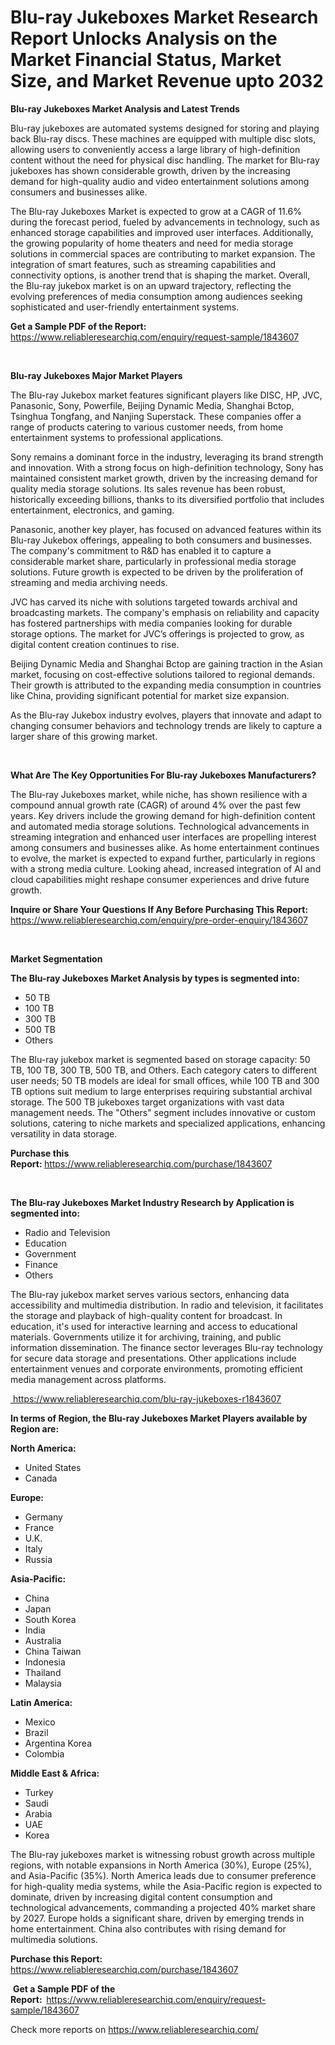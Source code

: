 <p><h1>Blu-ray Jukeboxes Market Research Report Unlocks Analysis on the Market Financial Status, Market Size, and Market Revenue upto 2032</h1></p><p><strong>Blu-ray Jukeboxes Market Analysis and Latest Trends</strong></p>
<p><p>Blu-ray jukeboxes are automated systems designed for storing and playing back Blu-ray discs. These machines are equipped with multiple disc slots, allowing users to conveniently access a large library of high-definition content without the need for physical disc handling. The market for Blu-ray jukeboxes has shown considerable growth, driven by the increasing demand for high-quality audio and video entertainment solutions among consumers and businesses alike.</p><p>The Blu-ray Jukeboxes Market is expected to grow at a CAGR of 11.6% during the forecast period, fueled by advancements in technology, such as enhanced storage capabilities and improved user interfaces. Additionally, the growing popularity of home theaters and need for media storage solutions in commercial spaces are contributing to market expansion. The integration of smart features, such as streaming capabilities and connectivity options, is another trend that is shaping the market. Overall, the Blu-ray jukebox market is on an upward trajectory, reflecting the evolving preferences of media consumption among audiences seeking sophisticated and user-friendly entertainment systems.</p></p>
<p><strong>Get a Sample PDF of the Report:&nbsp;</strong> <a href="https://www.reliableresearchiq.com/enquiry/request-sample/1843607?utm_campaign=2458&utm_medium=2&utm_source=Github&utm_content=ia&utm_term=06042025&utm_id=blu-ray-jukeboxes">https://www.reliableresearchiq.com/enquiry/request-sample/1843607</a></p>
<p>&nbsp;</p>
<p><strong>Blu-ray Jukeboxes Major Market Players</strong></p>
<p><p>The Blu-ray Jukebox market features significant players like DISC, HP, JVC, Panasonic, Sony, Powerfile, Beijing Dynamic Media, Shanghai Bctop, Tsinghua Tongfang, and Nanjing Superstack. These companies offer a range of products catering to various customer needs, from home entertainment systems to professional applications.</p><p>Sony remains a dominant force in the industry, leveraging its brand strength and innovation. With a strong focus on high-definition technology, Sony has maintained consistent market growth, driven by the increasing demand for quality media storage solutions. Its sales revenue has been robust, historically exceeding billions, thanks to its diversified portfolio that includes entertainment, electronics, and gaming.</p><p>Panasonic, another key player, has focused on advanced features within its Blu-ray Jukebox offerings, appealing to both consumers and businesses. The company's commitment to R&D has enabled it to capture a considerable market share, particularly in professional media storage solutions. Future growth is expected to be driven by the proliferation of streaming and media archiving needs.</p><p>JVC has carved its niche with solutions targeted towards archival and broadcasting markets. The company's emphasis on reliability and capacity has fostered partnerships with media companies looking for durable storage options. The market for JVC’s offerings is projected to grow, as digital content creation continues to rise.</p><p>Beijing Dynamic Media and Shanghai Bctop are gaining traction in the Asian market, focusing on cost-effective solutions tailored to regional demands. Their growth is attributed to the expanding media consumption in countries like China, providing significant potential for market size expansion.</p><p>As the Blu-ray Jukebox industry evolves, players that innovate and adapt to changing consumer behaviors and technology trends are likely to capture a larger share of this growing market.</p></p>
<p>&nbsp;</p>
<p><strong>What Are The Key Opportunities For Blu-ray Jukeboxes Manufacturers?</strong></p>
<p><p>The Blu-ray Jukeboxes market, while niche, has shown resilience with a compound annual growth rate (CAGR) of around 4% over the past few years. Key drivers include the growing demand for high-definition content and automated media storage solutions. Technological advancements in streaming integration and enhanced user interfaces are propelling interest among consumers and businesses alike. As home entertainment continues to evolve, the market is expected to expand further, particularly in regions with a strong media culture. Looking ahead, increased integration of AI and cloud capabilities might reshape consumer experiences and drive future growth.</p></p>
<p><strong>Inquire or Share Your Questions If Any Before Purchasing This Report:</strong> <a href="https://www.reliableresearchiq.com/enquiry/pre-order-enquiry/1843607?utm_campaign=2458&utm_medium=2&utm_source=Github&utm_content=ia&utm_term=06042025&utm_id=blu-ray-jukeboxes">https://www.reliableresearchiq.com/enquiry/pre-order-enquiry/1843607</a></p>
<p>&nbsp;</p>
<p><strong>Market Segmentation</strong></p>
<p><strong>The Blu-ray Jukeboxes Market Analysis by types is segmented into:</strong></p>
<p><ul><li>50 TB</li><li>100 TB</li><li>300 TB</li><li>500 TB</li><li>Others</li></ul></p>
<p><p>The Blu-ray jukebox market is segmented based on storage capacity: 50 TB, 100 TB, 300 TB, 500 TB, and Others. Each category caters to different user needs; 50 TB models are ideal for small offices, while 100 TB and 300 TB options suit medium to large enterprises requiring substantial archival storage. The 500 TB jukeboxes target organizations with vast data management needs. The "Others" segment includes innovative or custom solutions, catering to niche markets and specialized applications, enhancing versatility in data storage.</p></p>
<p><strong>Purchase this Report:&nbsp;</strong><a href="https://www.reliableresearchiq.com/purchase/1843607?utm_campaign=2458&utm_medium=2&utm_source=Github&utm_content=ia&utm_term=06042025&utm_id=blu-ray-jukeboxes">https://www.reliableresearchiq.com/purchase/1843607</a></p>
<p>&nbsp;</p>
<p><strong>The Blu-ray Jukeboxes Market Industry Research by Application is segmented into:</strong></p>
<p><ul><li>Radio and Television</li><li>Education</li><li>Government</li><li>Finance</li><li>Others</li></ul></p>
<p><p>The Blu-ray jukebox market serves various sectors, enhancing data accessibility and multimedia distribution. In radio and television, it facilitates the storage and playback of high-quality content for broadcast. In education, it's used for interactive learning and access to educational materials. Governments utilize it for archiving, training, and public information dissemination. The finance sector leverages Blu-ray technology for secure data storage and presentations. Other applications include entertainment venues and corporate environments, promoting efficient media management across platforms.</p></p>
<p><a href="https://www.reliableresearchiq.com/blu-ray-jukeboxes-r1843607?utm_campaign=2458&utm_medium=2&utm_source=Github&utm_content=ia&utm_term=06042025&utm_id=blu-ray-jukeboxes">&nbsp;https://www.reliableresearchiq.com/blu-ray-jukeboxes-r1843607</a></p>
<p><strong>In terms of Region, the Blu-ray Jukeboxes Market Players available by Region are:</strong></p>
<p>
    <p> <strong> North America: </strong>
        <ul>
            <li>United States</li>
            <li>Canada</li>
        </ul>
        </p> 
    <p> <strong> Europe: </strong>
        <ul>
            <li>Germany</li>
            <li>France</li>
            <li>U.K.</li>
            <li>Italy</li>
            <li>Russia</li>
        </ul>
        </p> 
    <p> <strong> Asia-Pacific: </strong>
        <ul>
            <li>China</li>
            <li>Japan</li>
            <li>South Korea</li>
            <li>India</li>
            <li>Australia</li>
            <li>China Taiwan</li>
            <li>Indonesia</li>
            <li>Thailand</li>
            <li>Malaysia</li>
        </ul>
        </p> 
    <p> <strong> Latin America: </strong>
        <ul>
            <li>Mexico</li>
            <li>Brazil</li>
            <li>Argentina Korea</li>
            <li>Colombia</li>
        </ul>
        </p> 
    <p> <strong> Middle East & Africa: </strong>
        <ul>
            <li>Turkey</li>
            <li>Saudi</li>
            <li>Arabia</li>
            <li>UAE</li>
            <li>Korea</li>
        </ul>
    </p>
    </p>
<p><p>The Blu-ray jukeboxes market is witnessing robust growth across multiple regions, with notable expansions in North America (30%), Europe (25%), and Asia-Pacific (35%). North America leads due to consumer preference for high-quality media systems, while the Asia-Pacific region is expected to dominate, driven by increasing digital content consumption and technological advancements, commanding a projected 40% market share by 2027. Europe holds a significant share, driven by emerging trends in home entertainment. China also contributes with rising demand for multimedia solutions.</p></p>
<p><strong>Purchase this Report: </strong><a href="https://www.reliableresearchiq.com/purchase/1843607?utm_campaign=2458&utm_medium=2&utm_source=Github&utm_content=ia&utm_term=06042025&utm_id=blu-ray-jukeboxes">https://www.reliableresearchiq.com/purchase/1843607</a></p>
<p>&nbsp;<strong>Get a Sample PDF of the Report:&nbsp;&nbsp;</strong><a href="https://www.reliableresearchiq.com/enquiry/request-sample/1843607?utm_campaign=2458&utm_medium=2&utm_source=Github&utm_content=ia&utm_term=06042025&utm_id=blu-ray-jukeboxes">https://www.reliableresearchiq.com/enquiry/request-sample/1843607</a></p>
<p><strong></strong></p>
<p>Check more reports on <a href="https://www.reliableresearchiq.com/?utm_campaign=2458&utm_medium=2&utm_source=Github&utm_content=ia&utm_term=06042025&utm_id=blu-ray-jukeboxes">https://www.reliableresearchiq.com/</a></p>